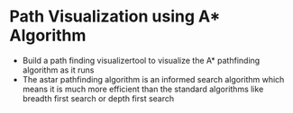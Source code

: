 # Path Visualization using A* Algorithm
- Build a path finding visualizertool to visualize the A* pathfinding algorithm as it runs
- The astar pathfinding algorithm is an informed search algorithm which means it is much more efficient than the standard algorithms like breadth first search or depth first search
